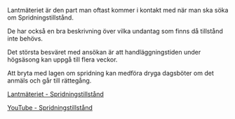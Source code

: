 Lantmäteriet är den part man oftast kommer i kontakt med när man ska söka om Spridningstillstånd.

De har också en bra beskrivning över vilka undantag som finns då tillstånd inte behövs.

Det största besväret med ansökan är att handläggningstiden under högsäsong kan uppgå till flera veckor.

Att bryta med lagen om spridning kan medföra dryga dagsböter om det anmäls och går till rättegång.

[Lantmäteriet - Spridningstillstånd](https://www.lantmateriet.se/sv/webb/spridningstillstand/)

[YouTube - Spridningstillstånd](https://youtu.be/v3gsM0I43eY)
